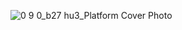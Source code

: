 ![0 9 0_b27 hu3_Platform Cover Photo](https://github.com/hu3agency/.github/assets/8133349/aa9b62a6-29a4-4d24-98d2-044562bfdeaa)
